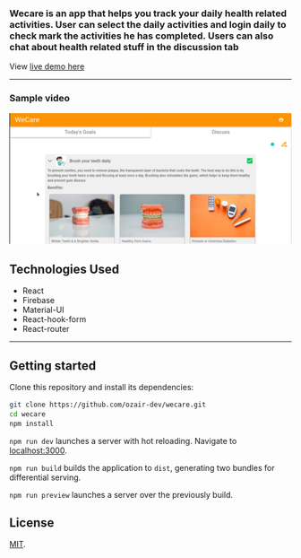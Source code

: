### Wecare is an app that helps you track your daily health related activities. User can select the daily activities and login daily to check mark the activities he has completed. Users can also chat about health related stuff in the discussion tab



View [live demo here](https://wecare-8081e.web.app/auth)

-----

### Sample video
[![sample](/sample.png)](/sample.webm)

## Technologies Used
  - React
  - Firebase
  - Material-UI
  - React-hook-form
  - React-router
---


## Getting started

Clone this repository and install its dependencies:

```bash
git clone https://github.com/ozair-dev/wecare.git
cd wecare
npm install
```

`npm run dev` launches a server with hot reloading. Navigate to [localhost:3000](http://localhost:3000).

`npm run build` builds the application to `dist`, generating two bundles for differential serving.

`npm run preview` launches a server over the previously build.


## License

[MIT](LICENSE).